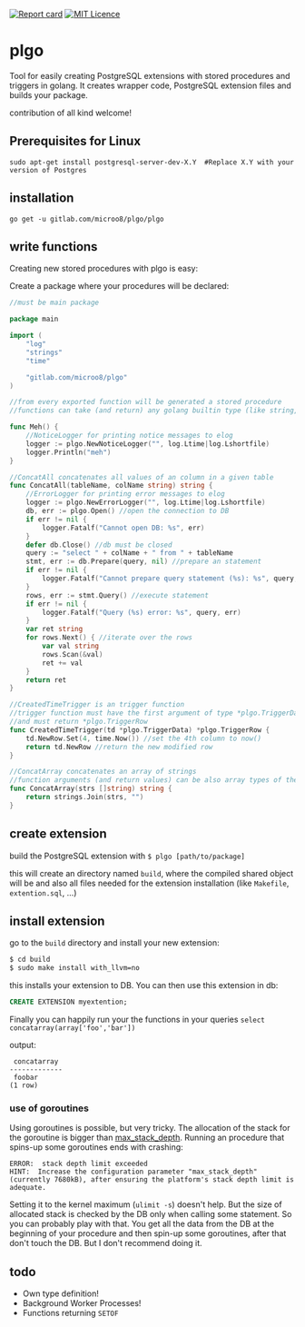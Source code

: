 [![Report card](http://goreportcard.com/badge/microo8/plgo)](http://goreportcard.com/report/microo8/plgo)
[![MIT Licence](https://badges.frapsoft.com/os/mit/mit.png?v=103)](https://opensource.org/licenses/mit-license.php)

# plgo
Tool for easily creating PostgreSQL extensions with stored procedures and triggers in golang. It creates wrapper code, PostgreSQL extension files and builds your package.

contribution of all kind welcome!

## Prerequisites for Linux

`sudo apt-get install postgresql-server-dev-X.Y  #Replace X.Y with your version of Postgres`

## installation

`go get -u gitlab.com/microo8/plgo/plgo`

## write functions

Creating new stored procedures with plgo is easy:

Create a package where your procedures will be declared:

```go
//must be main package

package main

import (
	"log"
	"strings"
	"time"

	"gitlab.com/microo8/plgo"
)

//from every exported function will be generated a stored procedure
//functions can take (and return) any golang builtin type (like string, int, float64, []int, ...)

func Meh() {
    //NoticeLogger for printing notice messages to elog
    logger := plgo.NewNoticeLogger("", log.Ltime|log.Lshortfile)
    logger.Println("meh")
}

//ConcatAll concatenates all values of an column in a given table
func ConcatAll(tableName, colName string) string {
    //ErrorLogger for printing error messages to elog
    logger := plgo.NewErrorLogger("", log.Ltime|log.Lshortfile)
    db, err := plgo.Open() //open the connection to DB
    if err != nil {
        logger.Fatalf("Cannot open DB: %s", err)
    }
    defer db.Close() //db must be closed
    query := "select " + colName + " from " + tableName
    stmt, err := db.Prepare(query, nil) //prepare an statement
    if err != nil {
        logger.Fatalf("Cannot prepare query statement (%s): %s", query, err)
    }
    rows, err := stmt.Query() //execute statement
    if err != nil {
        logger.Fatalf("Query (%s) error: %s", query, err)
    }
    var ret string
    for rows.Next() { //iterate over the rows
        var val string
        rows.Scan(&val)
        ret += val
    }
    return ret
}

//CreatedTimeTrigger is an trigger function
//trigger function must have the first argument of type *plgo.TriggerData
//and must return *plgo.TriggerRow
func CreatedTimeTrigger(td *plgo.TriggerData) *plgo.TriggerRow {
    td.NewRow.Set(4, time.Now()) //set the 4th column to now()
    return td.NewRow //return the new modified row
}

//ConcatArray concatenates an array of strings
//function arguments (and return values) can be also array types of the golang builtin types
func ConcatArray(strs []string) string {
    return strings.Join(strs, "")
}
```

## create extension

build the PostgreSQL extension with `$ plgo [path/to/package]`

this will create an directory named `build`, where the compiled shared object will be and also all files needed for the extension installation (like `Makefile`, `extention.sql`, ...)

## install extension

go to the `build` directory and install your new extension:

```bash
$ cd build
$ sudo make install with_llvm=no
```

this installs your extension to DB. You can then use this extension in db:

```sql
CREATE EXTENSION myextention;
```

Finally you can happily run your the functions in your queries `select concatarray(array['foo','bar'])`

output:

```
 concatarray
-------------
 foobar
(1 row)
```

### use of goroutines

Using goroutines is possible, but very tricky. The allocation of the stack for the goroutine is bigger than [max_stack_depth](https://www.postgresql.org/docs/current/static/runtime-config-resource.html). Running an procedure that spins-up some goroutines ends with crashing:

```
ERROR:  stack depth limit exceeded
HINT:  Increase the configuration parameter "max_stack_depth" (currently 7680kB), after ensuring the platform's stack depth limit is adequate.
```

Setting it to the kernel maximum (`ulimit -s`) doesn't help.
But the size of allocated stack is checked by the DB only when calling some statement. So you can probably play with that. You get all the data from the DB at the beginning of your procedure and then spin-up some goroutines, after that don't touch the DB. But I don't recommend doing it.

## todo

- Own type definition!
- Background Worker Processes!
- Functions returning `SETOF`
